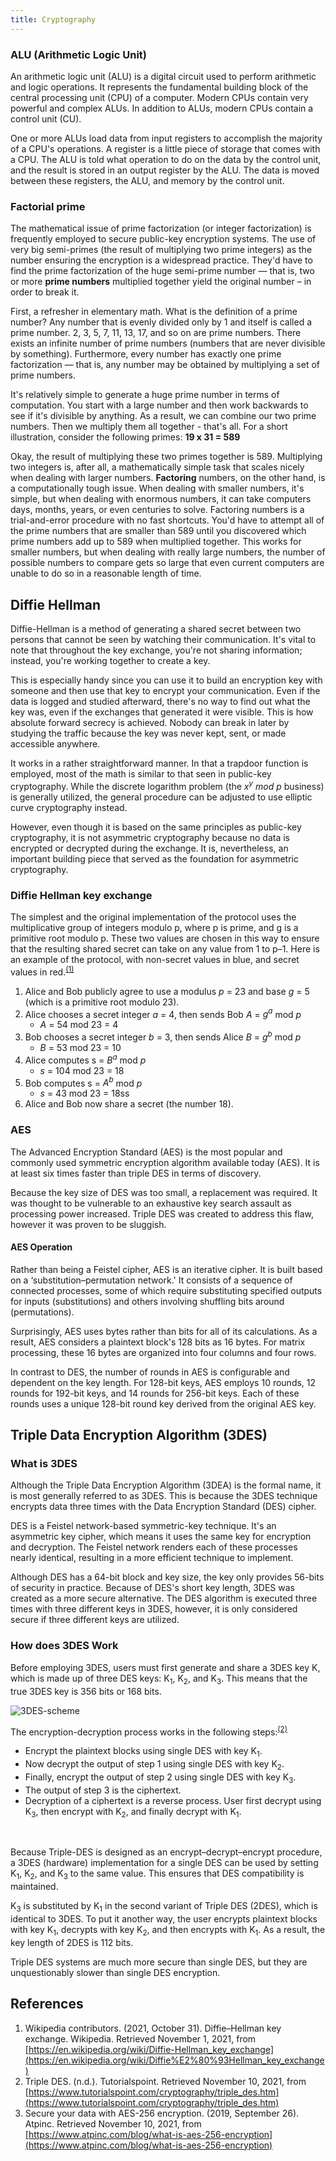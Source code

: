 ```yaml
---
title: Cryptography
---
```


### ALU (Arithmetic Logic Unit)

An arithmetic logic unit (ALU) is a digital circuit used to perform arithmetic and logic operations. It represents the fundamental building block of the central processing unit (CPU) of a computer. Modern CPUs contain very powerful and complex ALUs. In addition to ALUs, modern CPUs contain a control unit (CU).

One or more ALUs load data from input registers to accomplish the majority of a CPU's operations. A register is a little piece of storage that comes with a CPU. The ALU is told what operation to do on the data by the control unit, and the result is stored in an output register by the ALU. The data is moved between these registers, the ALU, and memory by the control unit.

### Factorial prime

The mathematical issue of prime factorization (or integer factorization) is frequently employed to secure public-key encryption systems. The use of very big semi-primes (the result of multiplying two prime integers) as the number ensuring the encryption is a widespread practice. They'd have to find the prime factorization of the huge semi-prime number — that is, two or more **prime numbers** multiplied together yield the original number – in order to break it.

First, a refresher in elementary math. What is the definition of a prime number? Any number that is evenly divided only by 1 and itself is called a prime number. 2, 3, 5, 7, 11, 13, 17, and so on are prime numbers. There exists an infinite number of prime numbers (numbers that are never divisible by something). Furthermore, every number has exactly one prime factorization — that is, any number may be obtained by multiplying a set of prime numbers.

It's relatively simple to generate a huge prime number in terms of computation. You start with a large number and then work backwards to see if it's divisible by anything. As a result, we can combine our two prime numbers. Then we multiply them all together - that's all. For a short illustration, consider the following primes:  **19 x 31 = 589**

Okay, the result of multiplying these two primes together is 589. Multiplying two integers is, after all, a mathematically simple task that scales nicely when dealing with larger numbers. **Factoring** numbers, on the other hand, is a computationally tough issue. When dealing with smaller numbers, it's simple, but when dealing with enormous numbers, it can take computers days, months, years, or even centuries to solve. Factoring numbers is a trial-and-error procedure with no fast shortcuts. You'd have to attempt all of the prime numbers that are smaller than 589 until you discovered which prime numbers add up to 589 when multiplied together. This works for smaller numbers, but when dealing with really large numbers, the number of possible numbers to compare gets so large that even current computers are unable to do so in a reasonable length of time.

## Diffie Hellman

Diffie-Hellman is a method of generating a shared secret between two persons that cannot be seen by watching their communication. It's vital to note that throughout the key exchange, you're not sharing information; instead, you're working together to create a key.

This is especially handy since you can use it to build an encryption key with someone and then use that key to encrypt your communication. Even if the data is logged and studied afterward, there's no way to find out what the key was, even if the exchanges that generated it were visible. This is how absolute forward secrecy is achieved. Nobody can break in later by studying the traffic because the key was never kept, sent, or made accessible anywhere.

It works in a rather straightforward manner. In that a trapdoor function is employed, most of the math is similar to that seen in public-key cryptography. While the discrete logarithm problem (the *x<sup>y</sup> mod p* business) is generally utilized, the general procedure can be adjusted to use elliptic curve cryptography instead.

However, even though it is based on the same principles as public-key cryptography, it is not asymmetric cryptography because no data is encrypted or decrypted during the exchange. It is, nevertheless, an important building piece that served as the foundation for asymmetric cryptography.

### Diffie Hellman key exchange

The simplest and the original implementation of the protocol uses the multiplicative group of integers modulo p, where p is prime, and g is a primitive root modulo p. These two values are chosen in this way to ensure that the resulting shared secret can take on any value from 1 to p–1. Here is an example of the protocol, with non-secret values in blue, and secret values in red.<sup>[(1)](#references)</sup>

1. Alice and Bob publicly agree to use a modulus *p* = 23 and base *g* = 5 (which is a primitive root modulo 23).
2. Alice chooses a secret integer *a* = 4, then sends Bob *A* = *g<sup>a</sup>* mod *p*
    - *A* = 54 mod 23 = 4
3. Bob chooses a secret integer *b* = 3, then sends Alice *B* = *g<sup>b</sup>* mod *p*
    - *B* = 53 mod 23 = 10
4. Alice computes s = *B<sup>a</sup>* mod *p*
    - *s* = 104 mod 23 = 18
5. Bob computes s = *A<sup>b</sup>* mod *p*
    - *s* = 43 mod 23 = 18ss
6. Alice and Bob now share a secret (the number 18).

### AES

The Advanced Encryption Standard (AES) is the most popular and commonly used symmetric encryption algorithm available today (AES). It is at least six times faster than triple DES in terms of discovery.

Because the key size of DES was too small, a replacement was required. It was thought to be vulnerable to an exhaustive key search assault as processing power increased. Triple DES was created to address this flaw, however it was proven to be sluggish.

#### AES Operation

Rather than being a Feistel cipher, AES is an iterative cipher. It is built based on a ‘substitution–permutation network.' It consists of a sequence of connected processes, some of which require substituting specified outputs for inputs (substitutions) and others involving shuffling bits around (permutations).

Surprisingly, AES uses bytes rather than bits for all of its calculations. As a result, AES considers a plaintext block's 128 bits as 16 bytes. For matrix processing, these 16 bytes are organized into four columns and four rows.

In contrast to DES, the number of rounds in AES is configurable and dependent on the key length. For 128-bit keys, AES employs 10 rounds, 12 rounds for 192-bit keys, and 14 rounds for 256-bit keys. Each of these rounds uses a unique 128-bit round key derived from the original AES key.

## Triple Data Encryption Algorithm (3DES)

### What is 3DES

Although the Triple Data Encryption Algorithm (3DEA) is the formal name, it is most generally referred to as 3DES. This is because the 3DES technique encrypts data three times with the Data Encryption Standard (DES) cipher.

DES is a Feistel network-based symmetric-key technique. It's an asymmetric key cipher, which means it uses the same key for encryption and decryption. The Feistel network renders each of these processes nearly identical, resulting in a more efficient technique to implement.

Although DES has a 64-bit block and key size, the key only provides 56-bits of security in practice. Because of DES's short key length, 3DES was created as a more secure alternative. The DES algorithm is executed three times with three different keys in 3DES, however, it is only considered secure if three different keys are utilized.

### How does 3DES Work

Before employing 3DES, users must first generate and share a 3DES key K, which is made up of three DES keys: K<sub>1</sub>, K<sub>2</sub>, and K<sub>3</sub>. This means that the true 3DES key is 356 bits or 168 bits.

![3DES-scheme](/image/article_img/3des_encryption_scheme.webp '3DES encryption scheme visualization')

The encryption-decryption process works in the following steps:<sup>[(2)](#references)</sup>

- Encrypt the plaintext blocks using single DES with key K<sub>1</sub>.
- Now decrypt the output of step 1 using single DES with key K<sub>2</sub>.
- Finally, encrypt the output of step 2 using single DES with key K<sub>3</sub>.
- The output of step 3 is the ciphertext.
- Decryption of a ciphertext is a reverse process. User first decrypt using K<sub>3</sub>, then encrypt with K<sub>2</sub>, and finally decrypt with K<sub>1</sub>.
<br/>

Because Triple-DES is designed as an encrypt–decrypt–encrypt procedure, a 3DES (hardware) implementation for a single DES can be used by setting K<sub>1</sub>, K<sub>2</sub>, and K<sub>3</sub> to the same value. This ensures that DES compatibility is maintained.

K<sub>3</sub> is substituted by K<sub>1</sub> in the second variant of Triple DES (2DES), which is identical to 3DES. To put it another way, the user encrypts plaintext blocks with key K<sub>1</sub>, decrypts with key K<sub>2</sub>, and then encrypts with K<sub>1</sub>. As a result, the key length of 2DES is 112 bits.

Triple DES systems are much more secure than single DES, but they are unquestionably slower than single DES encryption.

## References

1. Wikipedia contributors. (2021, October 31). Diffie–Hellman key exchange. Wikipedia. Retrieved November 1, 2021, from [https://en.wikipedia.org/wiki/Diffie-Hellman_key_exchange](https://en.wikipedia.org/wiki/Diffie%E2%80%93Hellman_key_exchange)
2. Triple DES. (n.d.). Tutorialspoint. Retrieved November 10, 2021, from [https://www.tutorialspoint.com/cryptography/triple_des.htm](https://www.tutorialspoint.com/cryptography/triple_des.htm)
3. Secure your data with AES-256 encryption. (2019, September 26). Atpinc. Retrieved November 10, 2021, from [https://www.atpinc.com/blog/what-is-aes-256-encryption](https://www.atpinc.com/blog/what-is-aes-256-encryption)